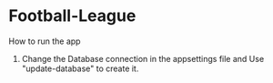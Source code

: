 # Football-League
How to run the app
01. Change the Database connection in the appsettings file and Use "update-database" to create it.

